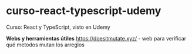 # curso-react-typescript-udemy
Curso: React y TypeScript, visto en Udemy

**Webs y herramientas útiles**
https://doesitmutate.xyz/ - web para verificar qué metodos mutan los arreglos